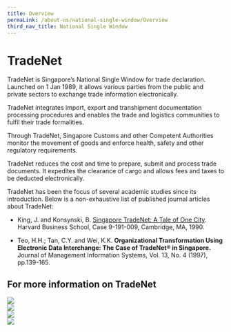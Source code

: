 ```yaml
---
title: Overview
permaLink: /about-us/national-single-window/Overview
third_nav_title: National Single Window
---
```


# TradeNet

TradeNet is Singapore’s National Single Window for trade declaration. Launched on 1 Jan 1989, it allows various parties from the public and private sectors to exchange trade information electronically.

TradeNet integrates import, export and transhipment documentation processing procedures and enables the trade and logistics communities to fulfil their trade formalities.

Through TradeNet, Singapore Customs and other Competent Authorities monitor the movement of goods and enforce health, safety and other regulatory requirements.

TradeNet  reduces the cost and time to prepare, submit and process trade documents. It expedites the clearance of cargo and allows fees and taxes to be deducted electronically.

TradeNet has been the focus of several academic studies since its introduction. Below is a non-exhaustive list of published journal articles about TradeNet:

-   King, J. and Konsynski, B. [Singapore TradeNet: A Tale of One City](https://hbr.org/product/singapore-tradenet-a-tale-of-one-city/191009-PDF-ENG). Harvard Business School, Case 9-191-009, Cambridge, MA, 1990.
    
-   Teo, H.H.; Tan, C.Y. and Wei, K.K. **Organizational Transformation Using Electronic Data Interchange: The Case of TradeNet® in Singapore.** Journal of Management Information Systems, Vol. 13, No. 4 (1997), pp.139-165.

## For more information on TradeNet

![](https://lh4.googleusercontent.com/jmnvP2D5uOLBaNZGUcCLX2IUiAKYKzzJtSFBsdFTUOo6gum95e2h5y9iHygSMGbznoIALg_eMSjq9W-68DbCVwPsrmurgTwBVbBULwPHvOyEgWcPYhr2AramFVbYyKJa7ttQA28F4vDzIcKyOw)
<br>
![](https://lh6.googleusercontent.com/5dABS2ePC51EHJpLOr-w7ZbJcrNR5rl3aVOlPRDZo3mRdstJU9Rj5qH5beA10KkLbV8d8_mGOhww_PMajLP_9qPNlABdSMmYS8NwTmSC-aaxP1RiqyRpleg1jCt8oQI7AFHBkUjgyqljeS2yqA)
<br>
![](https://lh3.googleusercontent.com/3heaysmo_sV5ixI9zRHl7zWdY8iGh7L5z1WOyvvBUn4uEXnu_WpVwXjhBGvXDpMDEDAyv7pmOGQRuzu1Hj_3GT_EOHxYkNyQlCUrBlcy7siSO8e6bBpgqBlCw45ts72yvwn-RAUv7s-IiS1-IA)
<br>![](https://lh3.googleusercontent.com/wU1iS9ql5USdB5uK9mxrJYHqdrnAZqVwujGTYIg2NGqD485BNK7fvXRr80R0McEx-08TYN-btmpkugToS0nFEQuN0LEymV6UTzyu-hvTVJLIpPzJYQo-C6cLJknbqlZzHxs9ph2ivTdsxkKsUg)

